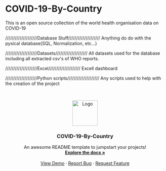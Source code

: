 # COVID-19-By-Country

This is an open source collection of the world health organisation data on COVID-19

////////////////////Database Stuff////////////////////
Anything do do with the pysical database(SQL, Normalization, etc...)

////////////////////Datasets////////////////////
All datasets used for the database including all extracted csv's of WHO reports.

////////////////////Excel////////////////////
Excell dashboard

////////////////////Python scripts////////////////////
Any scripts used to help with the creation of the project

<!-- PROJECT LOGO -->
<br />
<p align="center">
  <a href="https://github.com/OQ2000/COVID-19-By-Country">
    <img src="images/FolderLogo.png" alt="Logo" width="80" height="80">
  </a>
    <h3 align="center">COVID-19-By-Country</h3>

  <p align="center">
    An awesome README template to jumpstart your projects!
    <br />
    <a href="https://github.com/othneildrew/Best-README-Template"><strong>Explore the docs »</strong></a>
    <br />
    <br />
    <a href="https://github.com/othneildrew/Best-README-Template">View Demo</a>
    ·
    <a href="https://github.com/othneildrew/Best-README-Template/issues">Report Bug</a>
    ·
    <a href="https://github.com/othneildrew/Best-README-Template/issues">Request Feature</a>
  </p>
</p>
